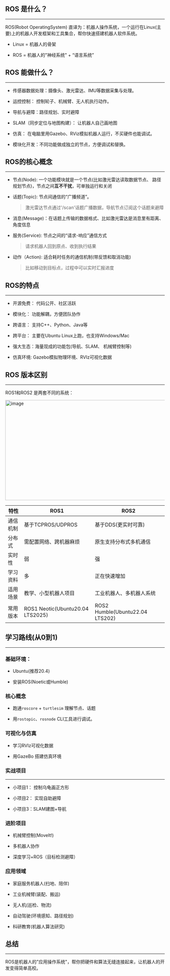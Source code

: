 ## ROS 是什么？
---

ROS(Robot OperatingSystem) 直译为：机器人操作系统，一个运行在Linux(主要)上的机器人开发框架和工具集合，帮你快速搭建机器人软件系统。

- Linux = 机器人的骨架

- ROS =  机器人的"神经系统" + “语言系统”

## ROS 能做什么？
---

- 传感器数据处理：摄像头、激光雷达、IMU等数据采集与处理。

- 运控控制： 控制轮子、机械臂、无人机执行动作。

- 导航与避障：路径规划、实时避障

- SLAM（同步定位与地图构建）： 让机器人自己画地图

- 仿真： 在电脑里用Gazebo、RViz模拟机器人运行，不买硬件也能调试。

- 模块化开发：不同功能做成独立的节点，方便调试和替换。

## ROS的核心概念
---

- 节点(Node): 一个功能模块就是一个节点(比如激光雷达读取数据节点、 路径规划节点)，节点之间**互不干扰**，可单独运行和关闭

- 话题(Topic): 节点间通信的“广播频道”。 

  > 激光雷达节点通过'/scan'话题广播数据，导航节点订阅这个话题来避障

- 消息(Message)：在话题上传输的数据格式、比如激光雷达是消息里有距离、角度信息

- 服务(Service): 节点之间的“请求-响应”通信方式

  > 请求机器人回到原点、收到执行结果

- 动作（Action): 适合耗时任务的通信机制(带反馈和取消功能)

    > 比如移动到目标点，过程中可以实时汇报进度
    
## ROS的特点
---

- 开源免费： 代码公开、社区活跃

- 模块化： 功能解耦，方便团队协作

- 跨语言： 支持C++、Python、Java等

- 跨平台： 主要在Ubuntu Linux上跑，也支持Windows/Mac

- 强大生态：海量现成的功能包(导航、SLAM、 机械臂控制等)

- 仿真环境: Gazebo模拟物理环境、RVIz可视化数据

## ROS 版本区别
---

  ROS1和ROS2 是两套不同的系统：

<img width="1042" height="316" alt="image" src="https://github.com/user-attachments/assets/fdbecc4f-160f-41b4-9ef2-7d689bee7b71" />


| 特性     | ROS1                               | ROS2                              |
| -------- | ---------------------------------- | --------------------------------- |
| 通信机制 | 基于TCPROS/UDPROS                  | 基于DDS(更实时可靠)               |
| 分布式   | 需配置网络、跨机器麻烦             | 原生支持分布式多机通信            |
| 实时性   | 弱                                 | 强                                |
| 学习资料 | 多                                 | 正在快速增加                      |
| 适用场景 | 教学、小型机器人项目               | 工业机器人、多机器人系统          |
| 常用版本 | ROS1   Neotic(Ubuntu20.04 LTS2025) | ROS2  Humble(Ubuntu22.04  LTS202) |


## 学习路线(从0到1)
---

### 基础环境：

 - Ubuntu(推荐20.4)
 
 - 安装ROS(Noetic或Humble)

### 核心概念

- 跑通`roscore` + `turtlesim` 理解节点、话题

- 用`rostopic`、`rosnode` CLI工具进行调试。

### 可视化与仿真

- 学习RVIz可视化数据

- 用GazeBo 搭建仿真环境

### 实战项目
---

-  小项目1： 控制乌龟画正方形

- 小项目2： 实现自助避障

- 小项目3：SLAM建图+导航


### 进阶项目

- 机械臂控制(MoveIt!)

- 多机器人协作

- 深度学习+ROS（目标检测避障）

### 应用领域

- 家庭服务机器人(扫地、陪伴)

- 工业机械臂(装配、搬运)

- 无人机(巡检、物流)

- 自动驾驶(环境感知、路径规划)

- 科研教育(机器人算法研究)


## 总结
---

ROS是机器人的"应用操作系统"，帮你把硬件和算法无缝连接起来，让机器人的开发变得简单高校。
